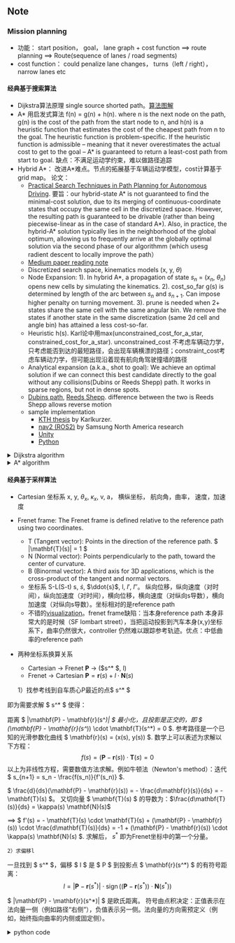 ## Note
###  Mission planning
- 功能： start position， goal， lane graph + cost function ==> route planning ==> Route(sequence of lanes / road segments)
- cost function： could penalize lane changes， turns（left / right）， narrow lanes etc
#### 经典基于搜索算法
  - Dijkstra算法原理 single source shorted path。[算法图解](https://www.freecodecamp.org/chinese/news/dijkstras-shortest-path-algorithm-visual-introduction/)
  - A* 用启发式算法 f(n) = g(n) + h(n). where n is the next node on the path, g(n) is the cost of the path from the start node to n, and h(n) is a heuristic function that estimates the cost of the cheapest path from n to the goal. The heuristic function is problem-specific. If the heuristic function is admissible – meaning that it never overestimates the actual cost to get to the goal – A* is guaranteed to return a least-cost path from start to goal. 缺点：不满足运动学约束，难以做路径追踪
  - Hybrid A*： 改进A*难点。节点的拓展基于车辆运动学模型，cost计算基于grid map。 论文：
    - [Practical Search Techniques in Path Planning for Autonomous Driving](https://ai.stanford.edu/~ddolgov/papers/dolgov_gpp_stair08.pdf). 要旨：our hybrid-state A* is not guaranteed
to find the minimal-cost solution, due to its merging of
continuous-coordinate states that occupy the same cell in the
discretized space. However, the resulting path is guaranteed
to be drivable (rather than being piecewise-linear as in the
case of standard A*). Also, in practice, the hybrid-A* solution typically lies in the neighborhood of the global optimum, allowing us to frequently arrive at the globally optimal
solution via the second phase of our algorithmm (which usesg radient descent to locally improve the path）
    - [Medium paper reading note](https://medium.com/@junbs95/gentle-introduction-to-hybrid-a-star-9ce93c0d7869) 
    - Discretized search space, kinematics models (x, y, $\theta$)
    - Node Expansion: 1). In hybrid A*, a propagation of state $s_n$ = ($x_n$, $\theta_n$) opens new cells by simulating the kinematics. 2). cost_so_far g(s) is determined by length of the arc between $s_n$ and $s_{n+1}$. Can impose higher penalty on turning movement. 3). prune is needed when 2+ states share the same cell with the same angular bin. We remove the states if another state in the same discretization (same 2d cell and angle bin) has attained a less cost-so-far.
    - Heuristic h(s). Karl论中用max(unconstrained_cost_for_a_star, constrained_cost_for_a_star). unconstrained_cost 不考虑车辆动力学，只考虑能否到达的最短路径，会出现车辆横漂的路径；constraint_cost考虑车辆动力学，但可能出现沿着现有航向角驾驶撞墙的路径
    - Analytical expansion (a.k.a., shot to goal): We achieve an optimal solution if we can connect this best candidate directly to the goal without any collisions(Dubins or Reeds Shepp) path. It works in sparse regions, but not in dense spots. 
    - [Dubins path](https://en.wikipedia.org/wiki/Dubins_path), [Reeds Shepp](https://lavalle.pl/planning/node822.html). difference between the two is Reeds Shepp allows reverse motion
    - sample implementation
        - [KTH thesis](https://github.com/karlkurzer/path_planner) by Karlkurzer.
        - [nav2 (ROS2)](https://github.com/ros-navigation/navigation2/tree/main/nav2_smac_planner) by Samsung North America research
        - [Unity](https://github.com/Habrador/Self-driving-vehicle)
        - [Python](https://github.com/zhm-real/MotionPlanning)

<details>
<summary>Dijkstra algorithm</summary>

```
1   function Dijkstra(Graph, source):
2       Q ← Queue storing vertex priority
3       
4       dist[source] ← 0                          // Initialization
5       Q.add_with_priority(source, 0)            // associated priority equals dist[·]
6
7       for each vertex v in Graph.Vertices:
8           if v ≠ source
9               prev[v] ← UNDEFINED               // Predecessor of v
10              dist[v] ← INFINITY                // Unknown distance from source to v
11              Q.add_with_priority(v, INFINITY)
12
13
14      while Q is not empty:                     // The main loop
15          u ← Q.extract_min()                   // Remove and return best vertex
16          for each arc (u, v) :                 // Go through all v neighbors of u
17              alt ← dist[u] + Graph.Edges(u, v)
18              if alt < dist[v]:
19                  prev[v] ← u
20                  dist[v] ← alt
21                  Q.decrease_priority(v, alt)
22
23      return (dist, prev)

```
```c++
#include <iostream>
#include <vector>
#include <queue>
#include <limits> // For std::numeric_limits

const int INF = std::numeric_limits<int>::max();

// Structure to represent an edge
struct Edge {
    int to;
    int weight;
};

// Function to implement Dijkstra's algorithm
std::vector<int> dijkstra(int V, const std::vector<std::vector<Edge>>& adj, int src) {
    std::vector<int> dist(V, INF);
    std::priority_queue<std::pair<int, int>, std::vector<std::pair<int, int>>, std::greater<std::pair<int, int>>> pq;

    dist[src] = 0;
    pq.push({0, src}); // {distance, vertex}

    while (!pq.empty()) {
        int d = pq.top().first;
        int u = pq.top().second;
        pq.pop();

        // If a shorter path to u has already been found, skip
        if (d > dist[u]) {
            continue;
        }

        // Explore neighbors of u
        for (const Edge& edge : adj[u]) {
            int v = edge.to;
            int weight = edge.weight;

            // Relaxation step
            if (dist[u] + weight < dist[v]) {
                dist[v] = dist[u] + weight;
                pq.push({dist[v], v});
            }
        }
    }
    return dist;
}

int main() {
    int V = 5; // Number of vertices
    std::vector<std::vector<Edge>> adj(V);

    // Add edges to the graph
    adj[0].push_back({1, 10});
    adj[0].push_back({2, 3});
    adj[1].push_back({2, 1});
    adj[1].push_back({3, 2});
    adj[2].push_back({1, 4});
    adj[2].push_back({3, 8});
    adj[2].push_back({4, 2});
    adj[3].push_back({4, 5});

    int source = 0;
    std::vector<int> shortest_distances = dijkstra(V, adj, source);

    std::cout << "Shortest distances from source " << source << ":\n";
    for (int i = 0; i < V; ++i) {
        if (shortest_distances[i] == INF) {
            std::cout << "To vertex " << i << ": Unreachable\n";
        } else {
            std::cout << "To vertex " << i << ": " << shortest_distances[i] << "\n";
        }
    }

    return 0;
}
```
</details>

<details>
<summary>A* algorithm</summary>

```block
// from wiki
function reconstruct_path(cameFrom, current)
    total_path := {current}
    while current in cameFrom.Keys:
        current := cameFrom[current]
        total_path.prepend(current)
    return total_path

// A* finds a path from start to goal.
// h is the heuristic function. h(n) estimates the cost to reach goal from node n.
function A_Star(start, goal, h)
    // The set of discovered nodes that may need to be (re-)expanded.
    // Initially, only the start node is known.
    // This is usually implemented as a min-heap or priority queue rather than a hash-set.
    openSet := {start}

    // For node n, cameFrom[n] is the node immediately preceding it on the cheapest path from the start
    // to n currently known.
    cameFrom := an empty map

    // For node n, gScore[n] is the currently known cost of the cheapest path from start to n.
    gScore := map with default value of Infinity
    gScore[start] := 0

    // For node n, fScore[n] := gScore[n] + h(n). fScore[n] represents our current best guess as to
    // how cheap a path could be from start to finish if it goes through n.
    fScore := map with default value of Infinity
    fScore[start] := h(start)

    while openSet is not empty
        // This operation can occur in O(Log(N)) time if openSet is a min-heap or a priority queue
        current := the node in openSet having the lowest fScore[] value
        if current = goal
            return reconstruct_path(cameFrom, current)

        openSet.Remove(current)
        for each neighbor of current
            // d(current,neighbor) is the weight of the edge from current to neighbor
            // tentative_gScore is the distance from start to the neighbor through current
            tentative_gScore := gScore[current] + d(current, neighbor)
            if tentative_gScore < gScore[neighbor]
                // This path to neighbor is better than any previous one. Record it!
                cameFrom[neighbor] := current
                gScore[neighbor] := tentative_gScore
                fScore[neighbor] := tentative_gScore + h(neighbor)
                if neighbor not in openSet
                    openSet.add(neighbor)

    // Open set is empty but goal was never reached
    return failure
```
sample implementation 
- https://github.com/JDSherbert/A-Star-Pathfinding
- https://rosettacode.org/wiki/A*_search_algorithm#C++
</details>

#### 经典基于采样算法
- Cartesian 坐标系 x, y, $\theta_x$, $\kappa_x$, v, a， 横纵坐标， 航向角，曲率， 速度，加速度
- Frenet frame: The Frenet frame is defined relative to the reference path using two coordinates.
  - T (Tangent vector): Points in the direction of the reference path. $ |\mathbf{T}(s)| = 1 $
  - N (Normal vector): Points perpendicularly to the path, toward the center of curvature.
  - B (Binormal vector): A third axis for 3D applications, which is the cross-product of the tangent and normal vectors. 
  - 坐标系 S-L(S-t) s, $\dot{s}$, $\ddot{s}$, l, $l'$, $l''$。 纵向位移，纵向速度（对时间），纵向加速度（对时间），横向位移，横向速度（对纵向s导数），横向加速度（对纵向s导数）。坐标相对的是reference path
  - 不错的[visualization](https://github.com/fjp/frenet/blob/master/README.md)。frenet frame缺陷：当本身reference path 本身非常大的是时候（SF lombart street），当把运动投影到汽车本身(x,y)坐标系下，曲率仍然很大，controller 仍然难以跟踪参考轨迹。优点：中低曲率的reference path
- 两种坐标系换算关系
  - Cartesian -> Frenet $\mathbf{P}$ -> ($s^* $, l)
  - Frenet -> Cartesian $\mathbf{P} = \mathbf{r}(s) + l \cdot \mathbf{N}(s)$
  
   1）找参考线到自车质心P最近的点$ s^* $

即为需要求解 $ s^* $ 使得：

距离 $ |\mathbf{P} - \mathbf{r}(s^*)| $ 最小化，且投影是正交的，即 $ (\mathbf{P} - \mathbf{r}(s^*)) \cdot \mathbf{T}(s^*) = 0 $. 参考路径是一个已知的光滑参数化曲线 $ \mathbf{r}(s) = (x(s), y(s)) $. 数学上可以表述为求解以下方程：
$$f(s) = (\mathbf{P} - \mathbf{r}(s)) \cdot \mathbf{T}(s) = 0$$
以上为非线性方程，需要数值方法求解。例如牛顿法（Newton's method）：迭代 $ s_{n+1} = s_n - \frac{f(s_n)}{f'(s_n)} $. 

$ \frac{d}{ds}(\mathbf{P} - \mathbf{r}(s)) = - \frac{d\mathbf{r}(s)}{ds} = - \mathbf{T}(s) $。
又切向量 $ \mathbf{T}(s) $ 的导数为：$\frac{d\mathbf{T}(s)}{ds} = \kappa(s) \mathbf{N}(s)$

==> $ f'(s) = - \mathbf{T}(s) \cdot \mathbf{T}(s) + (\mathbf{P} - \mathbf{r}(s)) \cdot \frac{d\mathbf{T}(s)}{ds} = -1 + (\mathbf{P} - \mathbf{r}(s)) \cdot \kappa(s) \mathbf{N}(s) $.  求解后， $s^*$ 即为Frenet坐标中的第一个分量。

    2）求偏移l
一旦找到 $ s^* $，偏移 $ l $ 是 $ P $ 到投影点 $ \mathbf{r}(s^*) $ 的有符号距离：
$$l = |\mathbf{P} - \mathbf{r}(s^*)| \cdot \operatorname{sign} \left( (\mathbf{P} - \mathbf{r}(s^*)) \cdot \mathbf{N}(s^*) \right)$$

$ |\mathbf{P} - \mathbf{r}(s^*)| $ 是欧氏距离。
符号由点积决定：正值表示在法向量一侧（例如路径“右侧”），负值表示另一侧。法向量的方向需预定义（例如，始终指向曲率的内侧或固定侧）。
<details>
<summary>python code </summary>

```python
import numpy as np
from scipy.optimize import fsolve

# reference path r(s) = [s * cos(s), s * sin(s)]
def r(s):
    return np.array([s * np.cos(s), s * np.sin(s)])

def T(s):  
    # Tangent vector
    ds = 1e-6
    dr_ds = (r(s + ds) - r(s - ds)) / (2 * ds)
    return dr_ds / np.linalg.norm(dr_ds)

def f(s, P):
    # s is passed in as array
    if isinstance(s, np.ndarray):
        s = s[0]
    return np.dot(P - r(s), T(s))

def N(s):
    T_s = T(s)
    # normal vector N = 90 degree rotation of T
    return np.array([-T_s[1], T_s[0]])  

# Ego position
P = np.array([1.0, 1.0])
s_guess = 0.0 
s_star = fsolve(f, s_guess, args=(P,))[0]


T_star = T(s_star)
# # normal vector N = 90 degree rotation of T
N_star = N(s_star)
offset_vec = P - r(s_star)
l = np.linalg.norm(offset_vec) * np.sign(np.dot(offset_vec, N_star))

print(f"Frenet s = {s_star:.3f}, l = {l:.3f}")

def frenet_to_cartesian(s, l):
    r_s = r(s)
    N_s = N(s)
    P = r_s + l * N_s
    return P

P = frenet_to_cartesian(s_star, l)
print(f"{P=}"

```

</details>


